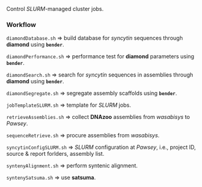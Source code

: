 Control _SLURM_-managed cluster jobs.

### Workflow

`diamondDatabase.sh` => build database for _syncytin_ sequences through **diamond** using **`bender`**.

`diamondPerformance.sh` => performance test for **diamond** parameters using **`bender`**.

`diamondSearch.sh` => search for _syncytin_ sequences in assemblies through **diamond** using **`bender`**.

`diamondSegregate.sh` => segregate assembly scaffolds using **`bender`**.

`jobTemplateSLURM.sh` => template for _SLURM_ jobs.

`retrieveAssemblies.sh` => collect **DNAzoo** assemblies from _wasabisys_ to _Pawsey_.

`sequenceRetrieve.sh` => procure assemblies from _wasabisys_.

`syncytinConfigSLURM.sh` => _SLURM_ configuration at _Pawsey_, i.e., project ID, source & report forlders, assembly list.

`syntenyAlignment.sh` => perform syntenic alignment.

`syntenySatsuma.sh` => use **satsuma**.
